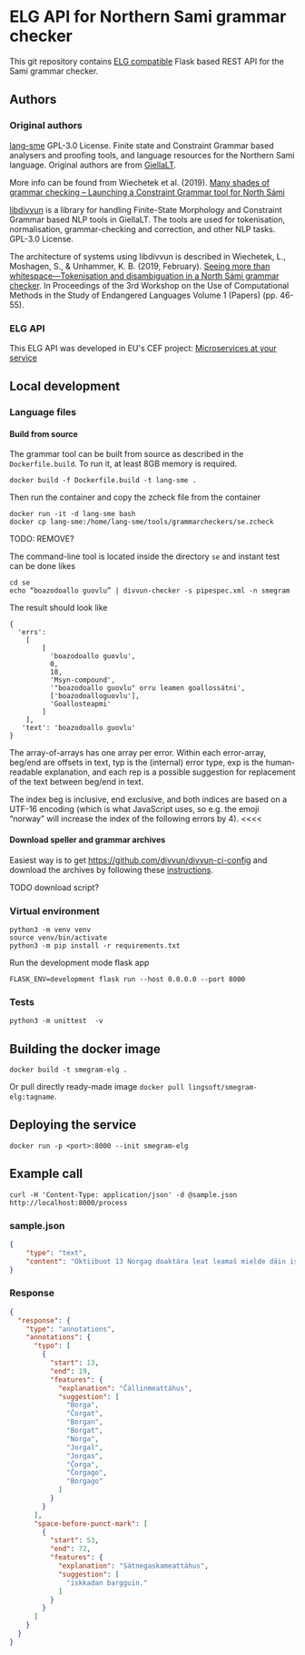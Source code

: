 # ELG API for Northern Sami grammar checker

This git repository contains
[ELG compatible](https://european-language-grid.readthedocs.io/en/stable/all/A3_API/LTInternalAPI.html)
Flask based REST API for the Sami grammar checker.

## Authors

### Original authors

[lang-sme](https://github.com/giellalt/lang-sme) GPL-3.0 License.
Finite state and Constraint Grammar based analysers and proofing tools,
and language resources for the Northern Sami language.
Original authors are from [GiellaLT](https://giellalt.uit.no).

More info can be found from Wiechetek et al. (2019).
[Many shades of grammar checking – Launching a Constraint Grammar tool for North Sámi](https://ep.liu.se/en/conference-article.aspx?series=ecp&issue=168&Article_No=8)

[libdivvun](https://github.com/divvun/libdivvun)
is a library for handling Finite-State Morphology and Constraint Grammar
based NLP tools in GiellaLT. The tools are used for tokenisation,
normalisation, grammar-checking and correction, and other NLP tasks.
GPL-3.0 License.

The architecture of systems using libdivvun is described in
Wiechetek, L., Moshagen, S., & Unhammer, K. B. (2019, February).
[Seeing more than whitespace—Tokenisation and disambiguation in a North Sámi grammar checker](https://aclanthology.org/W19-6007.pdf).
In Proceedings of the 3rd Workshop on the Use of Computational Methods in
the Study of Endangered Languages Volume 1 (Papers) (pp. 46-55).

### ELG API

This ELG API was developed in EU's CEF project:
[Microservices at your service](https://www.lingsoft.fi/en/microservices-at-your-service-bridging-gap-between-nlp-research-and-industry)

## Local development

### Language files

#### Build from source

The grammar tool can be built from source as described in the `Dockerfile.build`.
To run it, at least 8GB memory is required.

```
docker build -f Dockerfile.build -t lang-sme .
```

Then run the container and copy the zcheck file from the container
```
docker run -it -d lang-sme bash
docker cp lang-sme:/home/lang-sme/tools/grammarcheckers/se.zcheck
```

TODO: REMOVE?
>>>>
The command-line tool is located inside the directory `se` and instant
test can be done likes

```
cd se
echo “boazodoallo guovlu” | divvun-checker -s pipespec.xml -n smegram
```

The result should look like

```
{
  'errs': 
    [
        [
          'boazodoallo guovlu',
          0,
          18,
          'Msyn-compound',
          '"boazodoallo guovlu" orru leamen goallossátni',
          ['boazodoalloguovlu'],
          'Goallosteapmi'
        ]
    ],
   'text': 'boazodoallo guovlu'
}
```

The array-of-arrays has one array per error.
Within each error-array, beg/end are offsets in text, typ is the (internal)
error type, exp is the human-readable explanation, and each rep is a possible
suggestion for replacement of the text between beg/end in text.

The index beg is inclusive, end exclusive, and both indices are based on a
UTF-16 encoding (which is what JavaScript uses, so e.g. the emoji “norway”
will increase the index of the following errors by 4).
<<<<

#### Download speller and grammar archives

Easiest way is to get https://github.com/divvun/divvun-ci-config
and download the archives by following these
[instructions](https://github.com/divvun/divvun-api/tree/main/deployment).

TODO download script?

### Virtual environment

```
python3 -m venv venv
source venv/bin/activate
python3 -m pip install -r requirements.txt
```

Run the development mode flask app
```
FLASK_ENV=development flask run --host 0.0.0.0 --port 8000
```

### Tests

```
python3 -m unittest  -v
```

## Building the docker image

```
docker build -t smegram-elg .
```

Or pull directly ready-made image `docker pull lingsoft/smegram-elg:tagname`.

## Deploying the service

```
docker run -p <port>:8000 --init smegram-elg
```

## Example call

```
curl -H 'Content-Type: application/json' -d @sample.json http://localhost:8000/process
```

### sample.json

```json
{
    "type": "text",
    "content": "Oktiibuot 13 Norgag doaktára leat leamaš mielde dáin iskkadan bargguin ."
}
```

### Response

```json
{
  "response": {
    "type": "annotations",
    "annotations": {
      "typo": [
        {
          "start": 13,
          "end": 19,
          "features": {
            "explanation": "Čállinmeattáhus",
            "suggestion": [
              "Borga",
              "Čorgat",
              "Borgan",
              "Borgat",
              "Norga",
              "Jorgal",
              "Jorgas",
              "Čorga",
              "Čorgago",
              "Borgago"
            ]
          }
        }
      ],
      "space-before-punct-mark": [
        {
          "start": 53,
          "end": 72,
          "features": {
            "explanation": "Sátnegaskameattáhus",
            "suggestion": [
              "iskkadan bargguin."
            ]
          }
        }
      ]
    }
  }
}
```
